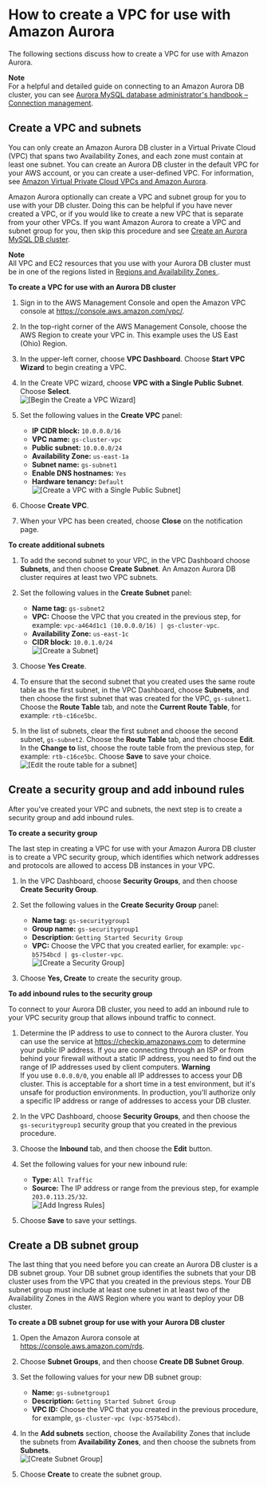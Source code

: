 # How to create a VPC for use with Amazon Aurora<a name="Aurora.CreateVPC"></a>

The following sections discuss how to create a VPC for use with Amazon Aurora\.

**Note**  
For a helpful and detailed guide on connecting to an Amazon Aurora DB cluster, you can see [Aurora MySQL database administrator's handbook – Connection management](https://d1.awsstatic.com/whitepapers/RDS/amazon-aurora-mysql-database-administrator-handbook.pdf)\.

## Create a VPC and subnets<a name="CHAP_Aurora.CreateVPC"></a>

You can only create an Amazon Aurora DB cluster in a Virtual Private Cloud \(VPC\) that spans two Availability Zones, and each zone must contain at least one subnet\. You can create an Aurora DB cluster in the default VPC for your AWS account, or you can create a user\-defined VPC\. For information, see [Amazon Virtual Private Cloud VPCs and Amazon Aurora](USER_VPC.md)\.

Amazon Aurora optionally can create a VPC and subnet group for you to use with your DB cluster\. Doing this can be helpful if you have never created a VPC, or if you would like to create a new VPC that is separate from your other VPCs\. If you want Amazon Aurora to create a VPC and subnet group for you, then skip this procedure and see [Create an Aurora MySQL DB cluster](CHAP_GettingStartedAurora.CreatingConnecting.Aurora.md#CHAP_GettingStarted.Aurora.CreateDBCluster)\.

**Note**  
All VPC and EC2 resources that you use with your Aurora DB cluster must be in one of the regions listed in [ Regions and Availability Zones ](Concepts.RegionsAndAvailabilityZones.md)\.

**To create a VPC for use with an Aurora DB cluster**

1. Sign in to the AWS Management Console and open the Amazon VPC console at [https://console\.aws\.amazon\.com/vpc/](https://console.aws.amazon.com/vpc/)\.

1. In the top\-right corner of the AWS Management Console, choose the AWS Region to create your VPC in\. This example uses the US East \(Ohio\) Region\. 

1. In the upper\-left corner, choose **VPC Dashboard**\. Choose **Start VPC Wizard** to begin creating a VPC\.

1. In the Create VPC wizard, choose **VPC with a Single Public Subnet**\. Choose **Select**\.  
![\[Begin the Create a VPC Wizard\]](http://docs.aws.amazon.com/AmazonRDS/latest/AuroraUserGuide/images/AuroraCreateVPC01.png)

1. Set the following values in the **Create VPC** panel:
   + **IP CIDR block:** `10.0.0.0/16`
   + **VPC name:** `gs-cluster-vpc`
   + **Public subnet:** `10.0.0.0/24`
   + **Availability Zone:** `us-east-1a`
   + **Subnet name:** `gs-subnet1`
   + **Enable DNS hostnames:** `Yes`
   + **Hardware tenancy:** `Default`  
![\[Create a VPC with a Single Public Subnet\]](http://docs.aws.amazon.com/AmazonRDS/latest/AuroraUserGuide/images/AuroraCreateVPC02.png)

1. Choose **Create VPC**\.

1. When your VPC has been created, choose **Close** on the notification page\.

**To create additional subnets**

1. To add the second subnet to your VPC, in the VPC Dashboard choose **Subnets**, and then choose **Create Subnet**\. An Amazon Aurora DB cluster requires at least two VPC subnets\.

1. Set the following values in the **Create Subnet** panel:
   + **Name tag:** `gs-subnet2`
   + **VPC:** Choose the VPC that you created in the previous step, for example: `vpc-a464d1c1 (10.0.0.0/16) | gs-cluster-vpc`\.
   + **Availability Zone:** `us-east-1c`
   + **CIDR block:** `10.0.1.0/24`  
![\[Create a Subnet\]](http://docs.aws.amazon.com/AmazonRDS/latest/AuroraUserGuide/images/AuroraCreateVPC03.png)

1. Choose **Yes Create**\.

1. To ensure that the second subnet that you created uses the same route table as the first subnet, in the VPC Dashboard, choose **Subnets**, and then choose the first subnet that was created for the VPC, `gs-subnet1`\. Choose the **Route Table** tab, and note the **Current Route Table**, for example: `rtb-c16ce5bc`\. 

1. In the list of subnets, clear the first subnet and choose the second subnet, `gs-subnet2`\. Choose the **Route Table** tab, and then choose **Edit**\. In the **Change to** list, choose the route table from the previous step, for example: `rtb-c16ce5bc`\. Choose **Save** to save your choice\.  
![\[Edit the route table for a subnet\]](http://docs.aws.amazon.com/AmazonRDS/latest/AuroraUserGuide/images/AuroraCreateVPC04.png)

## Create a security group and add inbound rules<a name="CHAP_GettingStarted.Aurora.CreateSecurityGroup"></a>

After you've created your VPC and subnets, the next step is to create a security group and add inbound rules\.

**To create a security group**

The last step in creating a VPC for use with your Amazon Aurora DB cluster is to create a VPC security group, which identifies which network addresses and protocols are allowed to access DB instances in your VPC\.

1. In the VPC Dashboard, choose **Security Groups**, and then choose **Create Security Group**\.

1. Set the following values in the **Create Security Group** panel:
   + **Name tag:** `gs-securitygroup1`
   + **Group name:** `gs-securitygroup1`
   + **Description:** `Getting Started Security Group`
   + **VPC:** Choose the VPC that you created earlier, for example: `vpc-b5754bcd | gs-cluster-vpc`\.  
![\[Create a Security Group\]](http://docs.aws.amazon.com/AmazonRDS/latest/AuroraUserGuide/images/AuroraCreateVPC05.png)

1. Choose **Yes, Create** to create the security group\.

**To add inbound rules to the security group**

To connect to your Aurora DB cluster, you need to add an inbound rule to your VPC security group that allows inbound traffic to connect\.

1. Determine the IP address to use to connect to the Aurora cluster\. You can use the service at [https://checkip\.amazonaws\.com](https://checkip.amazonaws.com) to determine your public IP address\. If you are connecting through an ISP or from behind your firewall without a static IP address, you need to find out the range of IP addresses used by client computers\.
**Warning**  
If you use `0.0.0.0/0`, you enable all IP addresses to access your DB cluster\. This is acceptable for a short time in a test environment, but it's unsafe for production environments\. In production, you'll authorize only a specific IP address or range of addresses to access your DB cluster\.

1. In the VPC Dashboard, choose **Security Groups**, and then choose the `gs-securitygroup1` security group that you created in the previous procedure\.

1. Choose the **Inbound** tab, and then choose the **Edit** button\.

1. Set the following values for your new inbound rule:
   + **Type:** `All Traffic`
   + **Source:** The IP address or range from the previous step, for example `203.0.113.25/32`\.  
![\[Add Ingress Rules\]](http://docs.aws.amazon.com/AmazonRDS/latest/AuroraUserGuide/images/AuroraCreateVPC06.png)

1. Choose **Save** to save your settings\.

## Create a DB subnet group<a name="CHAP_GettingStarted.Aurora.CreateSubnetGroup"></a>

The last thing that you need before you can create an Aurora DB cluster is a DB subnet group\. Your DB subnet group identifies the subnets that your DB cluster uses from the VPC that you created in the previous steps\. Your DB subnet group must include at least one subnet in at least two of the Availability Zones in the AWS Region where you want to deploy your DB cluster\.

**To create a DB subnet group for use with your Aurora DB cluster**

1. Open the Amazon Aurora console at [https://console\.aws\.amazon\.com/rds](https://console.aws.amazon.com/rds)\.

1. Choose **Subnet Groups**, and then choose **Create DB Subnet Group**\.

1. Set the following values for your new DB subnet group:
   + **Name:** `gs-subnetgroup1`
   + **Description:** `Getting Started Subnet Group`
   + **VPC ID:** Choose the VPC that you created in the previous procedure, for example, `gs-cluster-vpc (vpc-b5754bcd)`\.

1. In the **Add subnets** section, choose the Availability Zones that include the subnets from **Availability Zones**, and then choose the subnets from **Subnets**\.  
![\[Create Subnet Group\]](http://docs.aws.amazon.com/AmazonRDS/latest/AuroraUserGuide/images/AuroraCreateSubnetGroup01.png)

1. Choose **Create** to create the subnet group\.